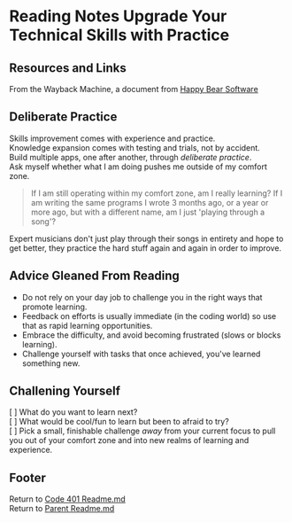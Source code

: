 # Reading Notes Upgrade Your Technical Skills with Practice

## Resources and Links

From the Wayback Machine, a document from [Happy Bear Software](https://web.archive.org/web/20160616225417/http://www.happybearsoftware.com/upgrade-your-technical-skills-with-deliberate-practice)  

## Deliberate Practice

Skills improvement comes with experience and practice.  
Knowledge expansion comes with testing and trials, not by accident.  
Build multiple apps, one after another, through *deliberate practice*.  
Ask myself whether what I am doing pushes me outside of my comfort zone.  

> If I am still operating within my comfort zone, am I really learning?
> If I am writing the same programs I wrote 3 months ago, or a year or more ago, but with a different name, am I just 'playing through a song'?

Expert musicians don't just play through their songs in entirety and hope to get better, they practice the hard stuff again and again in order to improve.  

## Advice Gleaned From Reading

- Do not rely on your day job to challenge you in the right ways that promote learning.  
- Feedback on efforts is usually immediate (in the coding world) so use that as rapid learning opportunities.  
- Embrace the difficulty, and avoid becoming frustrated (slows or blocks learning).  
- Challenge yourself with tasks that once achieved, you've learned something new.  

## Challening Yourself

[ ] What do you want to learn next?  
[ ] What would be cool/fun to learn but been to afraid to try?  
[ ] Pick a small, finishable challenge *away* from your current focus to pull you out of your comfort zone and into new realms of learning and experience.  

## Footer

Return to [Code 401 Readme.md](./readme.html)  
Return to [Parent Readme.md](../README.html)  
